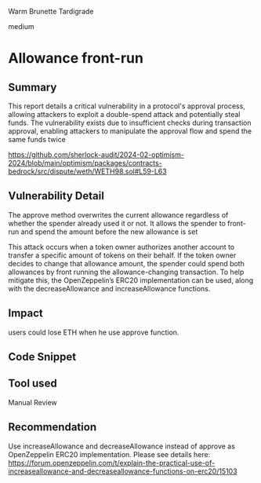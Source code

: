 Warm Brunette Tardigrade

medium

# Allowance  front-run

## Summary

This report details a critical vulnerability in a protocol's approval process, allowing attackers to exploit a double-spend 
attack and potentially steal funds. The vulnerability exists due to insufficient checks during transaction approval, enabling 
attackers to manipulate the approval flow and spend the same funds twice

https://github.com/sherlock-audit/2024-02-optimism-2024/blob/main/optimism/packages/contracts-bedrock/src/dispute/weth/WETH98.sol#L59-L63

## Vulnerability Detail

The approve method overwrites the current allowance regardless of whether the spender already used it or not. 
It allows the spender to front-run and spend the amount before the new allowance is set

This attack occurs when a token owner authorizes another account to transfer a specific amount of tokens on their behalf. 
If the token owner decides to change that allowance amount, the spender could spend both allowances by front running the 
allowance-changing transaction. To help mitigate this, the OpenZeppelin’s ERC20 implementation can be used, along with 
the decreaseAllowance and increaseAllowance functions.

## Impact

users could lose ETH when he use approve function.

## Code Snippet

## Tool used
Manual Review

## Recommendation

Use increaseAllowance and decreaseAllowance instead of approve as OpenZeppelin ERC20 implementation. Please see details here:
https://forum.openzeppelin.com/t/explain-the-practical-use-of-increaseallowance-and-decreaseallowance-functions-on-erc20/15103


